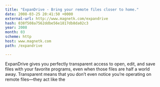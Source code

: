 ```yaml
---
title: "ExpanDrive - Bring your remote files closer to home."
date: 2008-03-25 20:41:50 +0000
external-url: http://www.magnetk.com/expandrive
hash: 038f508a7562ddbe56e1817db8da02c3
year: 2008
month: 03
scheme: http
host: www.magnetk.com
path: /expandrive

---
```


ExpanDrive gives you perfectly transparent access to open, edit, and save files with your favorite programs, even when those files are half a world away. Transparent means that you don’t even notice you’re operating on remote files—they act like the
